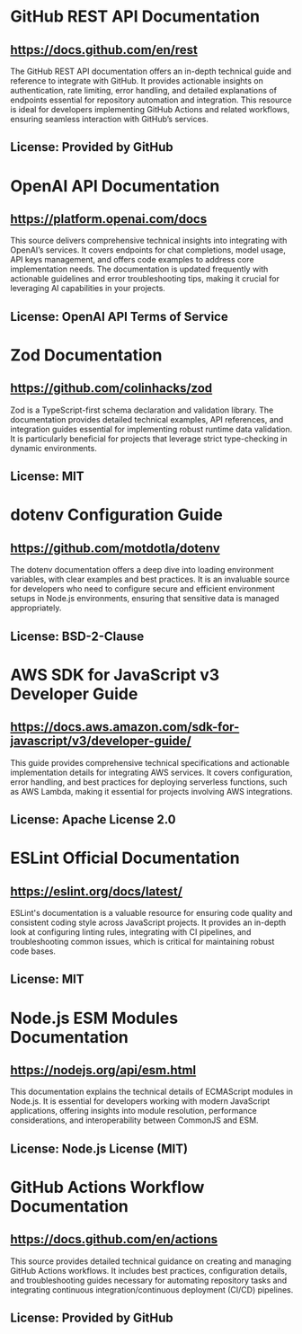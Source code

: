 # GitHub REST API Documentation
## https://docs.github.com/en/rest
The GitHub REST API documentation offers an in-depth technical guide and reference to integrate with GitHub. It provides actionable insights on authentication, rate limiting, error handling, and detailed explanations of endpoints essential for repository automation and integration. This resource is ideal for developers implementing GitHub Actions and related workflows, ensuring seamless interaction with GitHub’s services.
## License: Provided by GitHub

# OpenAI API Documentation
## https://platform.openai.com/docs
This source delivers comprehensive technical insights into integrating with OpenAI’s services. It covers endpoints for chat completions, model usage, API keys management, and offers code examples to address core implementation needs. The documentation is updated frequently with actionable guidelines and error troubleshooting tips, making it crucial for leveraging AI capabilities in your projects.
## License: OpenAI API Terms of Service

# Zod Documentation
## https://github.com/colinhacks/zod
Zod is a TypeScript-first schema declaration and validation library. The documentation provides detailed technical examples, API references, and integration guides essential for implementing robust runtime data validation. It is particularly beneficial for projects that leverage strict type-checking in dynamic environments.
## License: MIT

# dotenv Configuration Guide
## https://github.com/motdotla/dotenv
The dotenv documentation offers a deep dive into loading environment variables, with clear examples and best practices. It is an invaluable source for developers who need to configure secure and efficient environment setups in Node.js environments, ensuring that sensitive data is managed appropriately.
## License: BSD-2-Clause

# AWS SDK for JavaScript v3 Developer Guide
## https://docs.aws.amazon.com/sdk-for-javascript/v3/developer-guide/
This guide provides comprehensive technical specifications and actionable implementation details for integrating AWS services. It covers configuration, error handling, and best practices for deploying serverless functions, such as AWS Lambda, making it essential for projects involving AWS integrations.
## License: Apache License 2.0

# ESLint Official Documentation
## https://eslint.org/docs/latest/
ESLint's documentation is a valuable resource for ensuring code quality and consistent coding style across JavaScript projects. It provides an in-depth look at configuring linting rules, integrating with CI pipelines, and troubleshooting common issues, which is critical for maintaining robust code bases.
## License: MIT

# Node.js ESM Modules Documentation
## https://nodejs.org/api/esm.html
This documentation explains the technical details of ECMAScript modules in Node.js. It is essential for developers working with modern JavaScript applications, offering insights into module resolution, performance considerations, and interoperability between CommonJS and ESM.
## License: Node.js License (MIT)

# GitHub Actions Workflow Documentation
## https://docs.github.com/en/actions
This source provides detailed technical guidance on creating and managing GitHub Actions workflows. It includes best practices, configuration details, and troubleshooting guides necessary for automating repository tasks and integrating continuous integration/continuous deployment (CI/CD) pipelines.
## License: Provided by GitHub
